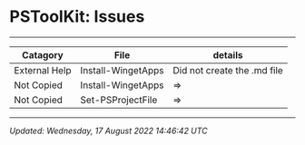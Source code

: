 ﻿# PSToolKit: Issues

---

| Catagory      | File               | details                     |
| ------------- | ------------------ | --------------------------- |
| External Help | Install-WingetApps | Did not create the .md file |
| Not Copied    | Install-WingetApps | =>                          |
| Not Copied    | Set-PSProjectFile  | =>                          |

---

*Updated: Wednesday, 17 August 2022 14:46:42 UTC*
